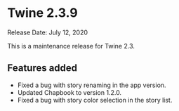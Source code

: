 # Twine 2.3.9

Release Date: July 12, 2020

This is a maintenance release for Twine 2.3.

## Features added

* Fixed a bug with story renaming in the app version.
* Updated Chapbook to version 1.2.0.
* Fixed a bug with story color selection in the story list.
